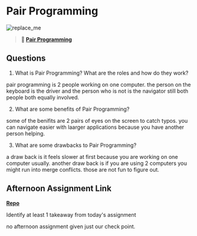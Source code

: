 # Pair Programming

![replace_me](https://codeworks.blob.core.windows.net/public/assets/img/illustrations/placeholder.svg)

> **📖 [Pair Programming](https://codeworksacademy.com/fs-student-guide/resources/wk7/01-Pair-Programming)**

## Questions

1. What is Pair Programming? What are the roles and how do they work?


pair programming is 2 people working on one computer. the person on the keyboard is the driver and the person who is not is the navigator still both people both equally involved. 

2. What are some benefits of Pair Programming?


some of the benifits are 2 pairs of eyes on the screen to catch typos. you can navigate easier with laarger applications because you have another person helping.

3. What are some drawbacks to Pair Programming?


a draw back is it feels slower at first because you are working on one computer usually. another draw back is if you are using 2 computers you might run into merge conflicts. those are not fun to figure out. 

## Afternoon Assignment Link

**[Repo](https://github.com/ScottBickish/planit.git)**

Identify at least 1 takeaway from today's assignment

no afternoon assignment given just our check point. 
